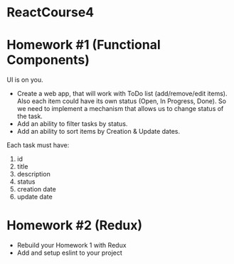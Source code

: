 # ReactCourse4

# Homework #1 (Functional Components)

UI is on you.

- Create a web app, that will work with ToDo list (add/remove/edit items). Also each item could have its own status (Open, In Progress, Done). So we need to implement a mechanism that allows us to change status of the task.
- Add an ability to filter tasks by status.
- Add an ability to sort items by Creation & Update dates.

Each task must have:
1. id
2. title
3. description
4. status
5. creation date
6. update date

# Homework #2 (Redux)

- Rebuild your Homework 1 with Redux
- Add and setup eslint to your project
